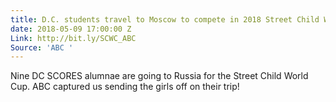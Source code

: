 ```yaml
---
title: D.C. students travel to Moscow to compete in 2018 Street Child World Cup
date: 2018-05-09 17:00:00 Z
Link: http://bit.ly/SCWC_ABC
Source: 'ABC '
---
```


Nine DC SCORES alumnae are going to Russia for the Street Child World Cup. ABC captured us sending the girls off on their trip! 